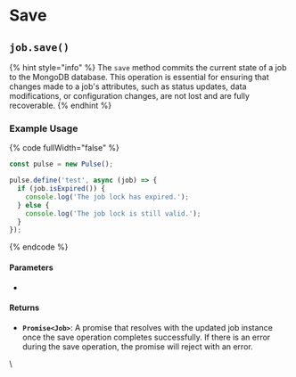 # Save



## `job.save()`

{% hint style="info" %}
The `save` method commits the current state of a job to the MongoDB database. This operation is essential for ensuring that changes made to a job's attributes, such as status updates, data modifications, or configuration changes, are not lost and are fully recoverable.
{% endhint %}

### Example Usage

{% code fullWidth="false" %}
```typescript
const pulse = new Pulse();

pulse.define('test', async (job) => {
  if (job.isExpired()) {
    console.log('The job lock has expired.');
  } else {
    console.log('The job lock is still valid.');
  }
});


```
{% endcode %}

#### Parameters

*

#### Returns

* **`Promise<Job>`**: A promise that resolves with the updated job instance once the save operation completes successfully. If there is an error during the save operation, the promise will reject with an error.

\




